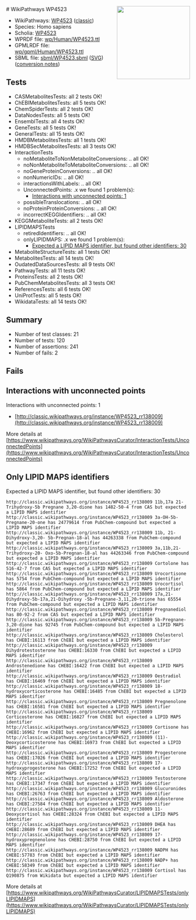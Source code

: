 <img style="float: right; width: 200px" src="https://upload.wikimedia.org/wikipedia/commons/thumb/8/83/Wplogo_with_text_500.png/640px-Wplogo_with_text_500.png" />
# WikiPathways WP4523

* WikiPathways: [WP4523](https://wikipathways.org/pathways/WP4523) ([classic](https://classic.wikipathways.org/instance/WP4523))
* Species: Homo sapiens
* Scholia: [WP4523](https://scholia.toolforge.org/wikipathways/WP4523)
* WPRDF file: [wp/Human/WP4523.ttl](../wp/Human/WP4523.ttl)
* GPMLRDF file: [wp/gpml/Human/WP4523.ttl](../wp/gpml/Human/WP4523.ttl)
* SBML file: [sbml/WP4523.sbml](../sbml/WP4523.sbml) ([SVG](../sbml/WP4523.svg)) ([conversion notes](../sbml/WP4523.txt))

## Tests
* CASMetabolitesTests: all 2 tests OK!
* ChEBIMetabolitesTests: all 5 tests OK!
* ChemSpiderTests: all 2 tests OK!
* DataNodesTests: all 5 tests OK!
* EnsemblTests: all 4 tests OK!
* GeneTests: all 5 tests OK!
* GeneralTests: all 15 tests OK!
* HMDBMetabolitesTests: all 1 tests OK!
* HMDBSecMetabolitesTests: all 3 tests OK!
* InteractionTests
    * noMetaboliteToNonMetaboliteConversions: .. all OK!
    * noNonMetaboliteToMetaboliteConversions: .. all OK!
    * noGeneProteinConversions: .. all OK!
    * nonNumericIDs: .. all OK!
    * interactionsWithLabels: .. all OK!
    * UnconnectedPoints: .x we found 1 problem(s):
        * [Interactions with unconnected points: 1](#35a61ad9)
    * possibleTranslocations: .. all OK!
    * noProteinProteinConversions: .. all OK!
    * incorrectKEGGIdentifiers: .. all OK!
* KEGGMetaboliteTests: all 2 tests OK!
* LIPIDMAPSTests
    * retiredIdentifiers: .. all OK!
    * onlyLIPIDMAPS: .x we found 1 problem(s):
        * [Expected a LIPID MAPS identifier, but found other identifiers: 30](#d0bfb6b6)
* MetaboliteStructureTests: all 1 tests OK!
* MetabolitesTests: all 14 tests OK!
* OudatedDataSourcesTests: all 9 tests OK!
* PathwayTests: all 11 tests OK!
* ProteinsTests: all 2 tests OK!
* PubChemMetabolitesTests: all 3 tests OK!
* ReferencesTests: all 6 tests OK!
* UniProtTests: all 5 tests OK!
* WikidataTests: all 14 tests OK!


## Summary

* Number of test classes: 21
* Number of tests: 120
* Number of assertions: 241
* Number of fails: 2

## Fails

<a name="35a61ad9" />

## Interactions with unconnected points

Interactions with unconnected points: 1

* [http://classic.wikipathways.org/instance/WP4523_rr138009](http://classic.wikipathways.org/instance/WP4523_rr138009)


More details at [https://www.wikipathways.org/WikiPathwaysCurator/InteractionTests/UnconnectedPoints](https://www.wikipathways.org/WikiPathwaysCurator/InteractionTests/UnconnectedPoints)

<a name="d0bfb6b6" />

## Only LIPID MAPS identifiers

Expected a LIPID MAPS identifier, but found other identifiers: 30
```
http://classic.wikipathways.org/instance/WP4523_rr138009 11b,17a 21-Trihydroxy-5b Pregnane 3,20-dione has 1482-50-4 from CAS but expected a LIPID MAPS identifier
http://classic.wikipathways.org/instance/WP4523_rr138009 3a-OH-5b-Pregnane-20-one has 24779614 from PubChem-compound but expected a LIPID MAPS identifier
http://classic.wikipathways.org/instance/WP4523_rr138009 11b, 21-Dihydroxy-3,20- 5b-Pregnan-18-al has 44263338 from PubChem-compound but expected a LIPID MAPS identifier
http://classic.wikipathways.org/instance/WP4523_rr138009 3a,11b,21-Trihydroxy-20- Oxo-5b-Pregnan-18-al has 44263346 from PubChem-compound but expected a LIPID MAPS identifier
http://classic.wikipathways.org/instance/WP4523_rr138009 Cortolone has 516-42-7 from CAS but expected a LIPID MAPS identifier
http://classic.wikipathways.org/instance/WP4523_rr138009 Urocortisone has 5754 from PubChem-compound but expected a LIPID MAPS identifier
http://classic.wikipathways.org/instance/WP4523_rr138009 Urocortisol has 5864 from PubChem-compound but expected a LIPID MAPS identifier
http://classic.wikipathways.org/instance/WP4523_rr138009 17a,21-Dihydroxy-5b-17a,21-Dihydroxy -5b-Pregnane-3,11,20-trione has 65554 from PubChem-compound but expected a LIPID MAPS identifier
http://classic.wikipathways.org/instance/WP4523_rr138009 Pregnanediol has 80-92-2 from CAS but expected a LIPID MAPS identifier
http://classic.wikipathways.org/instance/WP4523_rr138009 5b-Pregnane-3,20-dione has 92745 from PubChem-compound but expected a LIPID MAPS identifier
http://classic.wikipathways.org/instance/WP4523_rr138009 Cholesterol has CHEBI:16113 from ChEBI but expected a LIPID MAPS identifier
http://classic.wikipathways.org/instance/WP4523_rr138009 Dihydrotestosterone has CHEBI:16330 from ChEBI but expected a LIPID MAPS identifier
http://classic.wikipathways.org/instance/WP4523_rr138009 Androstenedione has CHEBI:16422 from ChEBI but expected a LIPID MAPS identifier
http://classic.wikipathways.org/instance/WP4523_rr138009 Oestradiol has CHEBI:16469 from ChEBI but expected a LIPID MAPS identifier
http://classic.wikipathways.org/instance/WP4523_rr138009 18-hydroxycorticosterone has CHEBI:16485 from ChEBI but expected a LIPID MAPS identifier
http://classic.wikipathways.org/instance/WP4523_rr138009 Pregnenolone has CHEBI:16581 from ChEBI but expected a LIPID MAPS identifier
http://classic.wikipathways.org/instance/WP4523_rr138009 Corticosterone has CHEBI:16827 from ChEBI but expected a LIPID MAPS identifier
http://classic.wikipathways.org/instance/WP4523_rr138009 Cortisone has CHEBI:16962 from ChEBI but expected a LIPID MAPS identifier
http://classic.wikipathways.org/instance/WP4523_rr138009 (11)-Deoxycorticosterone has CHEBI:16973 from ChEBI but expected a LIPID MAPS identifier
http://classic.wikipathways.org/instance/WP4523_rr138009 Progesterone has CHEBI:17026 from ChEBI but expected a LIPID MAPS identifier
http://classic.wikipathways.org/instance/WP4523_rr138009 17-hydroxyprogesterone has CHEBI:17252 from ChEBI but expected a LIPID MAPS identifier
http://classic.wikipathways.org/instance/WP4523_rr138009 Testosterone has CHEBI:17347 from ChEBI but expected a LIPID MAPS identifier
http://classic.wikipathways.org/instance/WP4523_rr138009 Glucuronides has CHEBI:26763 from ChEBI but expected a LIPID MAPS identifier
http://classic.wikipathways.org/instance/WP4523_rr138009 Aldosterone has CHEBI:27584 from ChEBI but expected a LIPID MAPS identifier
http://classic.wikipathways.org/instance/WP4523_rr138009 11-Deoxycortisol has CHEBI:28324 from ChEBI but expected a LIPID MAPS identifier
http://classic.wikipathways.org/instance/WP4523_rr138009 DHEA has CHEBI:28689 from ChEBI but expected a LIPID MAPS identifier
http://classic.wikipathways.org/instance/WP4523_rr138009 17-hydroxypregnenolone has CHEBI:28750 from ChEBI but expected a LIPID MAPS identifier
http://classic.wikipathways.org/instance/WP4523_rr138009 NADPH has CHEBI:57783 from ChEBI but expected a LIPID MAPS identifier
http://classic.wikipathways.org/instance/WP4523_rr138009 NADP+ has CHEBI:58349 from ChEBI but expected a LIPID MAPS identifier
http://classic.wikipathways.org/instance/WP4523_rr138009 Cortisol has Q190875 from Wikidata but expected a LIPID MAPS identifier
```

More details at [https://www.wikipathways.org/WikiPathwaysCurator/LIPIDMAPSTests/onlyLIPIDMAPS](https://www.wikipathways.org/WikiPathwaysCurator/LIPIDMAPSTests/onlyLIPIDMAPS)

